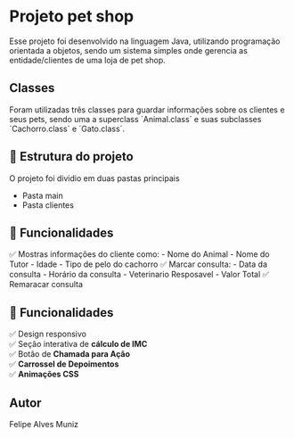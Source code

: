 # Projeto pet shop
Esse projeto foi desenvolvido na linguagem Java, utilizando programação orientada a objetos, sendo um sistema simples onde gerencia as entidade/clientes de uma loja de pet shop.

## Classes
Foram utilizadas três classes para guardar informações sobre os clientes e seus pets, sendo uma a superclass ´Animal.class´ e suas subclasses ´Cachorro.class´ e ´Gato.class´.

## 📂 Estrutura do projeto
O projeto foi dividio em duas pastas principais
- Pasta main
- Pasta clientes

## 📜 Funcionalidades

✅ Mostras informações do cliente como:
    - Nome do Animal
    - Nome do Tutor
    - Idade
    - Tipo de pelo do cachorro
✅ Marcar consulta:
    - Data da consulta
    - Horário da consulta
    - Veterinario Resposavel
    - Valor Total
 ✅ Remaracar consulta
 

            

## 📜 Funcionalidades

✅ Design responsivo  
✅ Seção interativa de **cálculo de IMC**  
✅ Botão de **Chamada para Ação**  
✅ **Carrossel de Depoimentos**  
✅ **Animações CSS**  

## Autor
Felipe Alves Muniz


